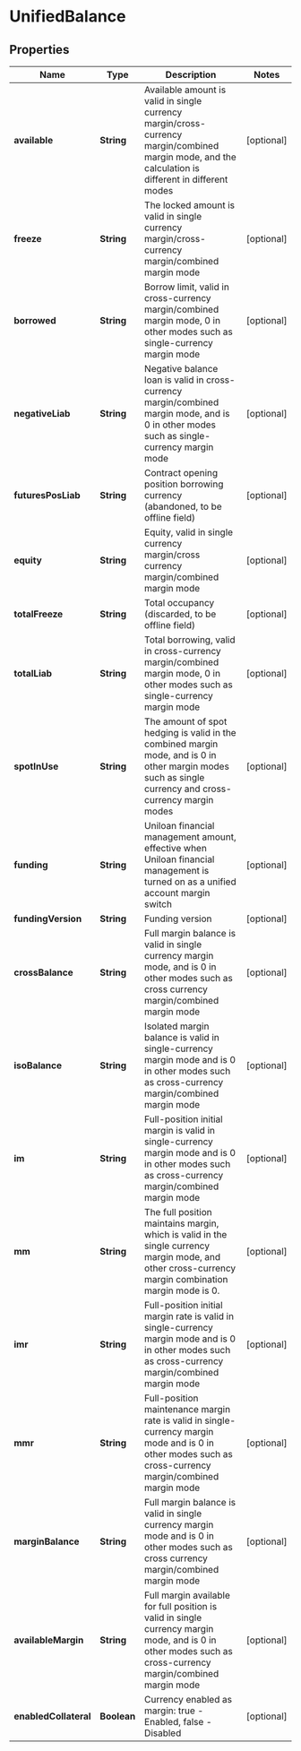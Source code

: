 
# UnifiedBalance

## Properties

Name | Type | Description | Notes
------------ | ------------- | ------------- | -------------
**available** | **String** | Available amount is valid in single currency margin/cross-currency margin/combined margin mode, and the calculation is different in different modes |  [optional]
**freeze** | **String** | The locked amount is valid in single currency margin/cross-currency margin/combined margin mode |  [optional]
**borrowed** | **String** | Borrow limit, valid in cross-currency margin/combined margin mode, 0 in other modes such as single-currency margin mode |  [optional]
**negativeLiab** | **String** | Negative balance loan is valid in cross-currency margin/combined margin mode, and is 0 in other modes such as single-currency margin mode |  [optional]
**futuresPosLiab** | **String** | Contract opening position borrowing currency (abandoned, to be offline field) |  [optional]
**equity** | **String** | Equity, valid in single currency margin/cross currency margin/combined margin mode |  [optional]
**totalFreeze** | **String** | Total occupancy (discarded, to be offline field) |  [optional]
**totalLiab** | **String** | Total borrowing, valid in cross-currency margin/combined margin mode, 0 in other modes such as single-currency margin mode |  [optional]
**spotInUse** | **String** | The amount of spot hedging is valid in the combined margin mode, and is 0 in other margin modes such as single currency and cross-currency margin modes |  [optional]
**funding** | **String** | Uniloan financial management amount, effective when Uniloan financial management is turned on as a unified account margin switch |  [optional]
**fundingVersion** | **String** | Funding version |  [optional]
**crossBalance** | **String** | Full margin balance is valid in single currency margin mode, and is 0 in other modes such as cross currency margin/combined margin mode |  [optional]
**isoBalance** | **String** | Isolated margin balance is valid in single-currency margin mode and is 0 in other modes such as cross-currency margin/combined margin mode |  [optional]
**im** | **String** | Full-position initial margin is valid in single-currency margin mode and is 0 in other modes such as cross-currency margin/combined margin mode |  [optional]
**mm** | **String** | The full position maintains margin, which is valid in the single currency margin mode, and other cross-currency margin combination margin mode is 0. |  [optional]
**imr** | **String** | Full-position initial margin rate is valid in single-currency margin mode and is 0 in other modes such as cross-currency margin/combined margin mode |  [optional]
**mmr** | **String** | Full-position maintenance margin rate is valid in single-currency margin mode and is 0 in other modes such as cross-currency margin/combined margin mode |  [optional]
**marginBalance** | **String** | Full margin balance is valid in single currency margin mode and is 0 in other modes such as cross currency margin/combined margin mode |  [optional]
**availableMargin** | **String** | Full margin available for full position is valid in single currency margin mode, and is 0 in other modes such as cross-currency margin/combined margin mode |  [optional]
**enabledCollateral** | **Boolean** | Currency enabled as margin: true - Enabled, false - Disabled |  [optional]

